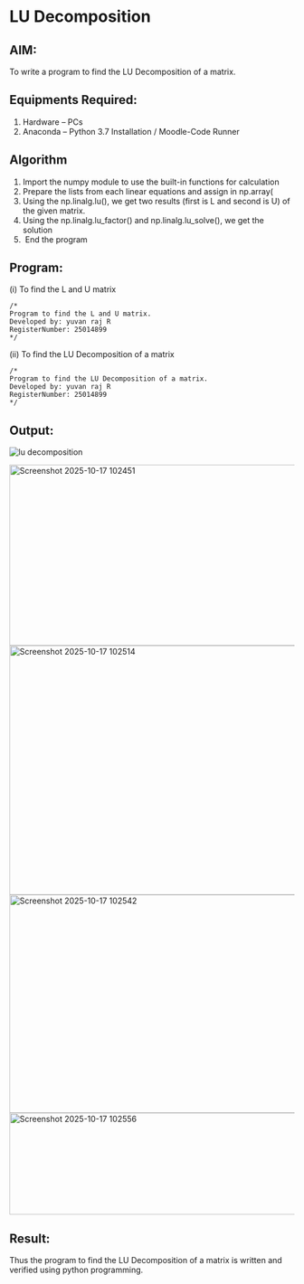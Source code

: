 # LU Decomposition 

## AIM:
To write a program to find the LU Decomposition of a matrix.

## Equipments Required:
1. Hardware – PCs
2. Anaconda – Python 3.7 Installation / Moodle-Code Runner

## Algorithm
1. Import the numpy module to use the built-in functions for calculation
2. Prepare the lists from each linear equations and assign in np.array(
3. Using the np.linalg.lu(), we get two results (first is L and second is
 U) of the given matrix.
4. Using the np.linalg.lu_factor() and np.linalg.lu_solve(), we get the solution
5.  End the program

## Program:
(i) To find the L and U matrix
```
/*
Program to find the L and U matrix.
Developed by: yuvan raj R
RegisterNumber: 25014899
*/
```
(ii) To find the LU Decomposition of a matrix
```
/*
Program to find the LU Decomposition of a matrix.
Developed by: yuvan raj R
RegisterNumber: 25014899
*/
```

## Output:
![lu decomposition]()

<img width="687" height="320" alt="Screenshot 2025-10-17 102451" src="https://github.com/user-attachments/assets/8f1a3705-4614-46c3-87c4-b12672fe8c3a" />

<img width="1161" height="441" alt="Screenshot 2025-10-17 102514" src="https://github.com/user-attachments/assets/a596405f-124e-4808-a10f-8ad001ba2d01" />

<img width="737" height="386" alt="Screenshot 2025-10-17 102542" src="https://github.com/user-attachments/assets/bae07469-b285-4a26-9aca-ee6f7dd57418" />

<img width="880" height="180" alt="Screenshot 2025-10-17 102556" src="https://github.com/user-attachments/assets/137517c4-f403-4c3d-9214-ea8694f5c094" />



## Result:
Thus the program to find the LU Decomposition of a matrix is written and verified using python programming.

